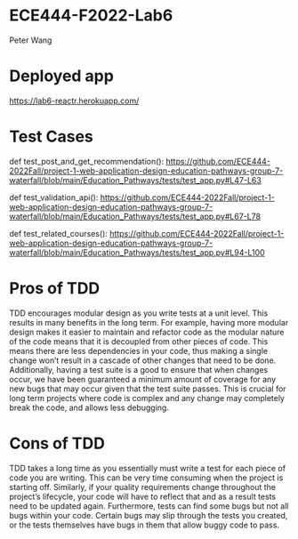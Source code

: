 # ECE444-F2022-Lab6
Peter Wang

# Deployed app
https://lab6-reactr.herokuapp.com/

# Test Cases
def test_post_and_get_recommendation():
https://github.com/ECE444-2022Fall/project-1-web-application-design-education-pathways-group-7-waterfall/blob/main/Education_Pathways/tests/test_app.py#L47-L63

def test_validation_api():
https://github.com/ECE444-2022Fall/project-1-web-application-design-education-pathways-group-7-waterfall/blob/main/Education_Pathways/tests/test_app.py#L67-L78

def test_related_courses():
https://github.com/ECE444-2022Fall/project-1-web-application-design-education-pathways-group-7-waterfall/blob/main/Education_Pathways/tests/test_app.py#L94-L100

# Pros of TDD
TDD encourages modular design as you write tests at a unit level. This results in many benefits in the long term. For example, having more modular design makes it easier to maintain and refactor code as the modular nature of the code means that it is decoupled from other pieces of code. This means there are less dependencies in your code, thus making a single change won’t result in a cascade of other changes that need to be done. Additionally, having a test suite is a good to ensure that when changes occur, we have been guaranteed a minimum amount of coverage for any new bugs that may occur given that the test suite passes. This is crucial for long term projects where code is complex and any change may completely break the code, and allows less debugging.
# Cons of TDD
TDD takes a long time as you essentially must write a test for each piece of code you are writing. This can be very time consuming when the project is starting off. Similarly, if your quality requirements change throughout the project’s lifecycle, your code will have to reflect that and as a result tests need to be updated again. Furthermore, tests can find some bugs but not all bugs within your code. Certain bugs may slip through the tests you created, or the tests themselves have bugs in them that allow buggy code to pass. 

